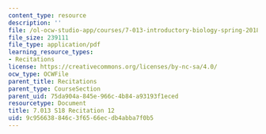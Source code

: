 ```yaml
---
content_type: resource
description: ''
file: /ol-ocw-studio-app/courses/7-013-introductory-biology-spring-2018/9c956638846c3f6566ecdb4abba7f0b5_MIT7_013s18R12Q.pdf
file_size: 239111
file_type: application/pdf
learning_resource_types:
- Recitations
license: https://creativecommons.org/licenses/by-nc-sa/4.0/
ocw_type: OCWFile
parent_title: Recitations
parent_type: CourseSection
parent_uid: 75da904a-845e-966c-4b84-a93193f1eced
resourcetype: Document
title: 7.013 S18 Recitation 12
uid: 9c956638-846c-3f65-66ec-db4abba7f0b5
---
```

